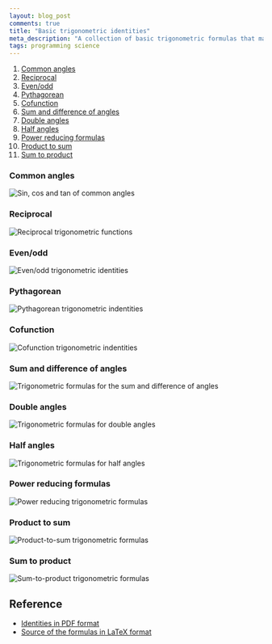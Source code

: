 ```yaml
---
layout: blog_post
comments: true
title: "Basic trigonometric identities"
meta_description: "A collection of basic trigonometric formulas that may be useful to a student."
tags: programming science
---
```


1. [Common angles](#common_angles)
1. [Reciprocal](#reciprocal_functions)
1. [Even/odd](#even_odd)
1. [Pythagorean](#pythagorean_identities)
1. [Cofunction](#cofunction_identities)
1. [Sum and difference of angles](#sum_and_difference_of_angles)
1. [Double angles](#double_angles)
1. [Half angles](#half_angles)
1. [Power reducing formulas](#power_reducing_formulas)
1. [Product to sum](#product_to_sum)
1. [Sum to product](#sum_to_product)

<h3 id="common_angles">Common angles</h2>

<div class='isTextCentered'>
  <img src='/image/blog/2016-05-18-basic-trigonometric-identities/trigonometry_sin_cos_tan_of_common_angles.png' alt='Sin, cos and tan of common angles' class='isMax400PxWide'>
</div>


<h3 id="reciprocal_functions">Reciprocal</h2>

<div class='isTextCentered'>
  <img src='/image/blog/2016-05-18-basic-trigonometric-identities/reciprocal_functions_trigonometry.png' alt='Reciprocal trigonometric functions' class='isMax120PxWide'>
</div>


<h3 id="even_odd">Even/odd</h2>

<div class='isTextCentered'>
  <img src='/image/blog/2016-05-18-basic-trigonometric-identities/even_odd_triginometric_identities
.png' alt='Even/odd trigonometric identities' class='isMax160PxWide'>
</div>


<h3 id="pythagorean_identities">Pythagorean</h2>

<div class='isTextCentered'>
  <img src='/image/blog/2016-05-18-basic-trigonometric-identities/pythagorean_trigonometric_identities.png' alt='Pythagorean trigonometric indentities' class='isMax200PxWide'>
</div>


<h3 id="cofunction_identities">Cofunction</h2>

<div class='isTextCentered'>
  <img src='/image/blog/2016-05-18-basic-trigonometric-identities/cofunction_identities.png' alt='Cofunction trigonometric indentities' class='isMax170PxWide'>
</div>


<h3 id="sum_and_difference_of_angles">Sum and difference of angles</h2>

<div class='isTextCentered'>
  <img src='/image/blog/2016-05-18-basic-trigonometric-identities/sum_and_difference_of_angles_trigonometry.png' alt='Trigonometric formulas for the sum and difference of angles' class='isMax300PxWide'>
</div>


<h3 id="double_angles">Double angles</h2>

<div class='isTextCentered'>
  <img src='/image/blog/2016-05-18-basic-trigonometric-identities/double_angles_trigonometry.png' alt='Trigonometric formulas for double angles' class='isMax200PxWide'>
</div>


<h3 id="half_angles">Half angles</h2>

<div class='isTextCentered'>
  <img src='/image/blog/2016-05-18-basic-trigonometric-identities/half_angles_trigonometry.png' alt='Trigonometric formulas for half angles' class='isMax180PxWide'>
</div>

<h3 id="power_reducing_formulas">Power reducing formulas</h2>

<div class='isTextCentered'>
  <img src='/image/blog/2016-05-18-basic-trigonometric-identities/power_reducing_formulas_trigonometry.png' alt='Power reducing trigonometric formulas' class='isMax160PxWide'>
</div>


<h3 id="product_to_sum">Product to sum</h2>

<div class='isTextCentered'>
  <img src='/image/blog/2016-05-18-basic-trigonometric-identities/product_to_sum_trigonometric_formulas.png' alt='Product-to-sum trigonometric formulas' class='isMax350PxWide'>
</div>


<h3 id="sum_to_product">Sum to product</h2>

<div class='isTextCentered'>
  <img src='/image/blog/2016-05-18-basic-trigonometric-identities/sum_to_product_trigonometric_formulas.png' alt='Sum-to-product trigonometric formulas' class='isMax350PxWide'>
</div>


## Reference

* [Identities in PDF format](http://evgenii.com/files/2016/05/trigonometric_identities.pdf)
* [Source of the formulas in LaTeX format](https://github.com/evgenyneu/trigonometric_identities_latex)

